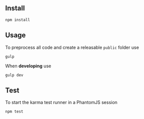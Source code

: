 ## Install
```
npm install
```

## Usage
To preprocess all code and create a releasable `public` folder use
```
gulp
```
When **developing** use
```
gulp dev
```

## Test
To start the karma test runner in a PhantomJS session
```
npm test
```
